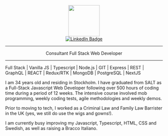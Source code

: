 <div align="center" id="header">
  <img src="https://media.giphy.com/media/QssGEmpkyEOhBCb7e1/giphy.gif" width="100"/>
  <div id="badges">
    <a href="https://www.linkedin.com/in/stephen-moore-swe/">
      <img src="https://img.shields.io/badge/LinkedIn-blue?style=for-the-badge&logo=linkedin&logoColor=white" alt="LinkedIn Badge"/>
    </a>
  </div>
</div>

---
<div align="center">
Consultant Full Stack Web Developer 
</div>

---

Full Stack | Vanilla JS | Typescript | Node.js | GIT | Express | REST | GraphQL | REACT | Redux/RTK | MongoDB | PostgreSQL | NextJS

I am 34 years old and residing in Stockholm. I have graduated from SALT as a Full-Stack Javascript Web Developer following over 500 hours of coding time during a period of 12 weeks. The intensive course involved mob programming, weekly coding tests, agile methodologies and weekly demos.

Prior to moving to tech, I worked as a Criminal Law and Family Law Barrister in the UK (yes, we still do use the wigs and gowns!).

I am currently busy improving my Javascript, Typescript, HTML, CSS and Swedish, as well as raising a Bracco Italiano.

<!---
SMooreSwe/SMooreSwe is a ✨ special ✨ repository because its `README.md` (this file) appears on your GitHub profile.
You can click the Preview link to take a look at your changes.
--->
